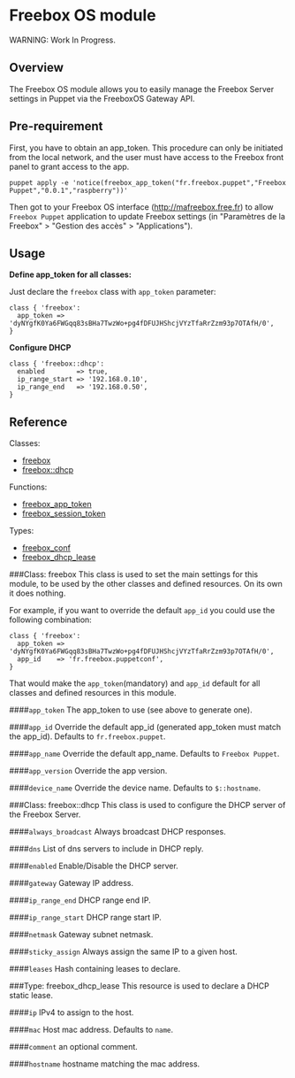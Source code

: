 Freebox OS module
=================

WARNING: Work In Progress.

Overview
--------

The Freebox OS module allows you to easily manage the Freebox Server settings in Puppet via the FreeboxOS Gateway API.

Pre-requirement
---------------

First, you have to obtain an app\_token. This procedure can only be initiated from the local network, and the user must have access to the Freebox front panel to grant access to the app.

    puppet apply -e 'notice(freebox_app_token("fr.freebox.puppet","Freebox Puppet","0.0.1","raspberry"))'

Then got to your Freebox OS interface (http://mafreebox.free.fr) to allow `Freebox Puppet` application to update Freebox settings (in "Paramètres de la Freebox" > "Gestion des accès" > "Applications").

Usage
-----

**Define app_token for all classes:**

Just declare the `freebox` class with `app_token` parameter:

    class { 'freebox':
      app_token => 'dyNYgfK0Ya6FWGqq83sBHa7TwzWo+pg4fDFUJHShcjVYzTfaRrZzm93p7OTAfH/0',
    }

**Configure DHCP**

    class { 'freebox::dhcp':
      enabled        => true,
      ip_range_start => '192.168.0.10',
      ip_range_end   => '192.168.0.50',
    }

Reference
---------

Classes:

* [freebox](#class-freebox)
* [freebox::dhcp](#class-freeboxdhcp)

Functions:

* [freebox\_app\_token](#function-freeboxapptoken)
* [freebox\_session\_token](#function-freeboxsessiontoken)

Types:

* [freebox\_conf](#type-freeboxconf)
* [freebox\_dhcp\_lease](#type-freeboxdhcplease)

###Class: freebox
This class is used to set the main settings for this module, to be used by the other classes and defined resources. On its own it does nothing.

For example, if you want to override the default `app_id` you could use the following combination:

    class { 'freebox':
      app_token => 'dyNYgfK0Ya6FWGqq83sBHa7TwzWo+pg4fDFUJHShcjVYzTfaRrZzm93p7OTAfH/0',
      app_id    => 'fr.freebox.puppetconf',
    }

That would make the `app_token`(mandatory) and `app_id` default for all classes and defined resources in this module.

####`app_token`
The app\_token to use (see above to generate one).

####`app_id`
Override the default app\_id (generated app\_token must match the app\_id). Defaults to `fr.freebox.puppet`.

####`app_name`
Override the default app\_name. Defaults to `Freebox Puppet`.

####`app_version`
Override the app version.

####`device_name`
Override the device name. Defaults to `$::hostname`.

###Class: freebox::dhcp
This class is used to configure the DHCP server of the Freebox Server.

####`always_broadcast`
Always broadcast DHCP responses.

####`dns`
List of dns servers to include in DHCP reply.

####`enabled`
Enable/Disable the DHCP server.

####`gateway`
Gateway IP address.

####`ip_range_end`
DHCP range end IP.

####`ip_range_start`
DHCP range start IP.

####`netmask`
Gateway subnet netmask.

####`sticky_assign`
Always assign the same IP to a given host.

####`leases`
Hash containing leases to declare.

###Type: freebox\_dhcp\_lease
This resource is used to declare a DHCP static lease.

####`ip`
IPv4 to assign to the host.

####`mac`
Host mac address. Defaults to `name`.

####`comment`
an optional comment.

####`hostname`
hostname matching the mac address.
